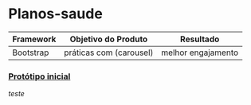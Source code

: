 # Planos-saude

| Framework  |Objetivo do Produto         | Resultado               |
|------------|----------------------------|-------------------------|
|Bootstrap   |práticas com (carousel)     |melhor engajamento       |

### [Protótipo inicial](https://gracetorresleite.github.io/planos-saude/index.html)

*teste*